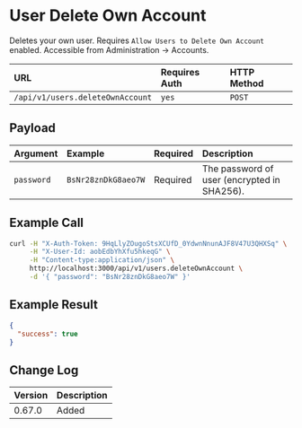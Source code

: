 # User Delete Own Account

Deletes your own user. Requires `Allow Users to Delete Own Account` enabled. Accessible from Administration -> Accounts.

| URL | Requires Auth | HTTP Method |
| :--- | :--- | :--- |
| `/api/v1/users.deleteOwnAccount` | `yes` | `POST` |

## Payload

| Argument | Example | Required | Description |
| :--- | :--- | :--- | :--- |
| `password` | `BsNr28znDkG8aeo7W` | Required | The password of user (encrypted in SHA256). |

## Example Call

```bash
curl -H "X-Auth-Token: 9HqLlyZOugoStsXCUfD_0YdwnNnunAJF8V47U3QHXSq" \
     -H "X-User-Id: aobEdbYhXfu5hkeqG" \
     -H "Content-type:application/json" \
     http://localhost:3000/api/v1/users.deleteOwnAccount \
     -d '{ "password": "BsNr28znDkG8aeo7W" }'
```

## Example Result

```json
{
  "success": true
}
```

## Change Log

| Version | Description |
| :--- | :--- |
| 0.67.0 | Added |
